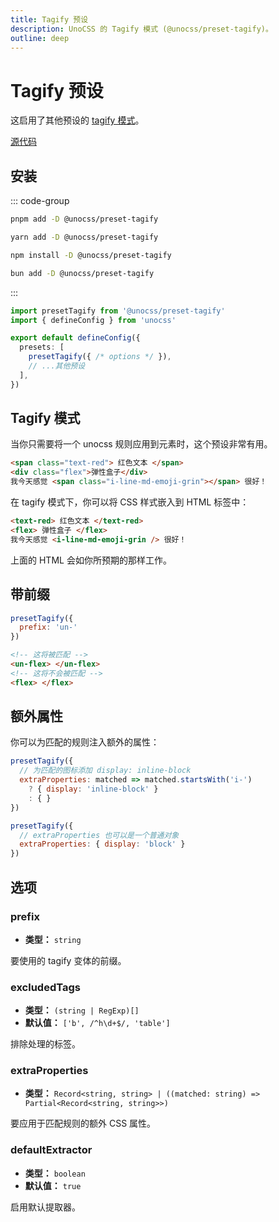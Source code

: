 ```yaml
---
title: Tagify 预设
description: UnoCSS 的 Tagify 模式 (@unocss/preset-tagify)。
outline: deep
---
```


# Tagify 预设

这启用了其他预设的 [tagify 模式](#tagify-mode)。

[源代码](https://github.com/unocss/unocss/tree/main/packages-presets/preset-tagify)

## 安装

::: code-group

```bash [pnpm]
pnpm add -D @unocss/preset-tagify
```

```bash [yarn]
yarn add -D @unocss/preset-tagify
```

```bash [npm]
npm install -D @unocss/preset-tagify
```

```bash [bun]
bun add -D @unocss/preset-tagify
```

:::

```ts [uno.config.ts]
import presetTagify from '@unocss/preset-tagify'
import { defineConfig } from 'unocss'

export default defineConfig({
  presets: [
    presetTagify({ /* options */ }),
    // ...其他预设
  ],
})
```

## Tagify 模式

当你只需要将一个 unocss 规则应用到元素时，这个预设非常有用。

```html
<span class="text-red"> 红色文本 </span>
<div class="flex">弹性盒子</div>
我今天感觉 <span class="i-line-md-emoji-grin"></span> 很好！
```

在 tagify 模式下，你可以将 CSS 样式嵌入到 HTML 标签中：

```html
<text-red> 红色文本 </text-red>
<flex> 弹性盒子 </flex>
我今天感觉 <i-line-md-emoji-grin /> 很好！
```

上面的 HTML 会如你所预期的那样工作。

## 带前缀

```js
presetTagify({
  prefix: 'un-'
})
```

```html
<!-- 这将被匹配 -->
<un-flex> </un-flex>
<!-- 这将不会被匹配 -->
<flex> </flex>
```

## 额外属性

你可以为匹配的规则注入额外的属性：

```js
presetTagify({
  // 为匹配的图标添加 display: inline-block
  extraProperties: matched => matched.startsWith('i-')
    ? { display: 'inline-block' }
    : { }
})
```

```js
presetTagify({
  // extraProperties 也可以是一个普通对象
  extraProperties: { display: 'block' }
})
```

## 选项

### prefix

- **类型：** `string`

要使用的 tagify 变体的前缀。

### excludedTags

- **类型：** `(string | RegExp)[]`
- **默认值：** `['b', /^h\d+$/, 'table']`

排除处理的标签。

### extraProperties

- **类型：** `Record<string, string> | ((matched: string) => Partial<Record<string, string>>)`

要应用于匹配规则的额外 CSS 属性。

### defaultExtractor

- **类型：** `boolean`
- **默认值：** `true`

启用默认提取器。

